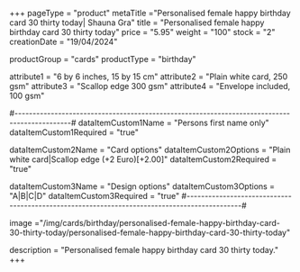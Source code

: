 +++
pageType = "product"
metaTitle ="Personalised female happy birthday card 30 thirty today| Shauna Gra"
title = "Personalised female happy birthday card 30 thirty today"
price = "5.95"
weight = "100"
stock = "2"
creationDate = "19/04/2024"

productGroup = "cards"
productType = "birthday"

attribute1 = "6 by 6 inches, 15 by 15 cm" 
attribute2 = "Plain white card, 250 gsm"
attribute3 = "Scallop edge 300 gsm"
attribute4 = "Envelope included, 100 gsm"

#---------------------------------------------------------------------------------------------#
dataItemCustom1Name = "Persons first name only"
dataItemCustom1Required = "true"

dataItemCustom2Name = "Card options"
dataItemCustom2Options = "Plain white card|Scallop edge (+2 Euro)[+2.00]"
dataItemCustom2Required = "true"

dataItemCustom3Name = "Design options"
dataItemCustom3Options = "A|B|C|D"
dataItemCustom3Required = "true"
#---------------------------------------------------------------------------------------------#

image ="/img/cards/birthday/personalised-female-happy-birthday-card-30-thirty-today/personalised-female-happy-birthday-card-30-thirty-today"

description = "Personalised female happy birthday card 30 thirty today."
+++
